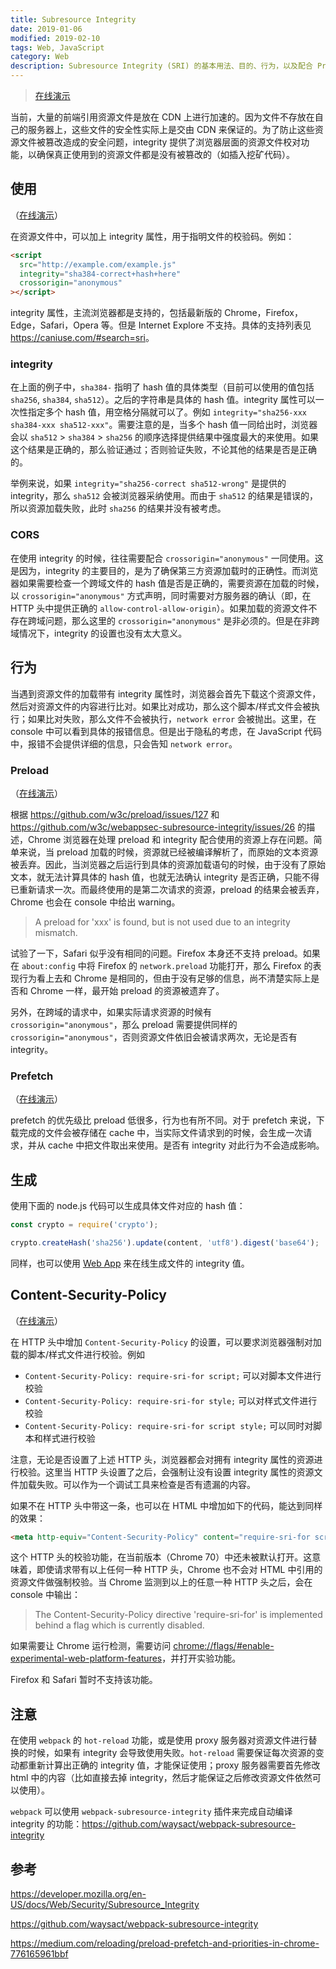 ```yaml
---
title: Subresource Integrity
date: 2019-01-06
modified: 2019-02-10
tags: Web, JavaScript
category: Web
description: Subresource Integrity (SRI) 的基本用法、目的、行为，以及配合 Preload，Prefetch 等一同使用时的注意事项
---
```


> [在线演示](https://laysent.github.io/subresource-integrity-demo/index.html)

当前，大量的前端引用资源文件是放在 CDN 上进行加速的。因为文件不存放在自己的服务器上，这些文件的安全性实际上是交由 CDN 来保证的。为了防止这些资源文件被篡改造成的安全问题，integrity 提供了浏览器层面的资源文件校对功能，以确保真正使用到的资源文件都是没有被篡改的（如插入挖矿代码）。

## 使用

（[在线演示](https://laysent.github.io/subresource-integrity-demo/integrity.html)）

在资源文件中，可以加上 integrity 属性，用于指明文件的校验码。例如：

```html
<script
  src="http://example.com/example.js"
  integrity="sha384-correct+hash+here"
  crossorigin="anonymous"
></script>
```

integrity 属性，主流浏览器都是支持的，包括最新版的 Chrome，Firefox，Edge，Safari，Opera 等。但是 Internet Explore 不支持。具体的支持列表见 <https://caniuse.com/#search=sri>。

### integrity

在上面的例子中，`sha384-` 指明了 hash 值的具体类型（目前可以使用的值包括 `sha256`, `sha384`, `sha512`）。之后的字符串是具体的 hash 值。integrity 属性可以一次性指定多个 hash 值，用空格分隔就可以了。例如 `integrity="sha256-xxx sha384-xxx sha512-xxx"`。需要注意的是，当多个 hash 值一同给出时，浏览器会以 `sha512` > `sha384` > `sha256` 的顺序选择提供结果中强度最大的来使用。如果这个结果是正确的，那么验证通过；否则验证失败，不论其他的结果是否是正确的。

举例来说，如果 `integrity="sha256-correct sha512-wrong"` 是提供的 integrity，那么 `sha512` 会被浏览器采纳使用。而由于 `sha512` 的结果是错误的，所以资源加载失败，此时 `sha256` 的结果并没有被考虑。

### CORS

在使用 integrity 的时候，往往需要配合 `crossorigin="anonymous"` 一同使用。这是因为，integrity 的主要目的，是为了确保第三方资源加载时的正确性。而浏览器如果需要检查一个跨域文件的 hash 值是否是正确的，需要资源在加载的时候，以 `crossorigin="anonymous"` 方式声明，同时需要对方服务器的确认（即，在 HTTP 头中提供正确的 `allow-control-allow-origin`）。如果加载的资源文件不存在跨域问题，那么这里的 `crossorigin="anonymous"` 是非必须的。但是在非跨域情况下，integrity 的设置也没有太大意义。

## 行为

当遇到资源文件的加载带有 integrity 属性时，浏览器会首先下载这个资源文件，然后对资源文件的内容进行比对。如果比对成功，那么这个脚本/样式文件会被执行；如果比对失败，那么文件不会被执行，`network error` 会被抛出。这里，在 console 中可以看到具体的报错信息。但是出于隐私的考虑，在 JavaScript 代码中，报错不会提供详细的信息，只会告知 `network error`。

### Preload

（[在线演示](https://laysent.github.io/subresource-integrity-demo/integrity-and-preload.html)）

根据 <https://github.com/w3c/preload/issues/127> 和 <https://github.com/w3c/webappsec-subresource-integrity/issues/26> 的描述，Chrome 浏览器在处理 preload 和 integrity 配合使用的资源上存在问题。简单来说，当 preload 加载的时候，资源就已经被编译解析了，而原始的文本资源被丢弃。因此，当浏览器之后运行到具体的资源加载语句的时候，由于没有了原始文本，就无法计算具体的 hash 值，也就无法确认 integrity 是否正确，只能不得已重新请求一次。而最终使用的是第二次请求的资源，preload 的结果会被丢弃，Chrome 也会在 console 中给出 warning。

  > A preload for 'xxx' is found, but is not used due to an integrity mismatch.

试验了一下，Safari 似乎没有相同的问题。Firefox 本身还不支持 preload。如果在 `about:config` 中将 Firefox 的 `network.preload` 功能打开，那么 Firefox 的表现行为看上去和 Chrome 是相同的，但由于没有足够的信息，尚不清楚实际上是否和 Chrome 一样，最开始 preload 的资源被遗弃了。

另外，在跨域的请求中，如果实际请求资源的时候有 `crossorigin="anonymous"`，那么 preload 需要提供同样的 `crossorigin="anonymous"`，否则资源文件依旧会被请求两次，无论是否有 integrity。

### Prefetch

（[在线演示](https://laysent.github.io/subresource-integrity-demo/integrity-and-prefetch.html)）

prefetch 的优先级比 preload 低很多，行为也有所不同。对于 prefetch 来说，下载完成的文件会被存储在 cache 中，当实际文件请求到的时候，会生成一次请求，并从 cache 中把文件取出来使用。是否有 integrity 对此行为不会造成影响。

## 生成

使用下面的 node.js 代码可以生成具体文件对应的 hash 值：

```javascript
const crypto = require('crypto');

crypto.createHash('sha256').update(content, 'utf8').digest('base64');
```

同样，也可以使用 [Web App](https://laysent.github.io/sri-hash-generator/) 来在线生成文件的 integrity 值。

## Content-Security-Policy

（[在线演示](https://laysent.github.io/subresource-integrity-demo/content-security-policy.html)）

在 HTTP 头中增加 `Content-Security-Policy` 的设置，可以要求浏览器强制对加载的脚本/样式文件进行校验。例如

+ `Content-Security-Policy: require-sri-for script;` 可以对脚本文件进行校验
+ `Content-Security-Policy: require-sri-for style;` 可以对样式文件进行校验
+ `Content-Security-Policy: require-sri-for script style;` 可以同时对脚本和样式进行校验

注意，无论是否设置了上述 HTTP 头，浏览器都会对拥有 integrity 属性的资源进行校验。这里当 HTTP 头设置了之后，会强制让没有设置 integrity 属性的资源文件加载失败。可以作为一个调试工具来检查是否有遗漏的内容。

如果不在 HTTP 头中带这一条，也可以在 HTML 中增加如下的代码，能达到同样的效果：

```html
<meta http-equiv="Content-Security-Policy" content="require-sri-for script style">
```

这个 HTTP 头的校验功能，在当前版本（Chrome 70）中还未被默认打开。这意味着，即使请求带有以上任何一种 HTTP 头，Chrome 也不会对 HTML 中引用的资源文件做强制校验。当 Chrome 监测到以上的任意一种 HTTP 头之后，会在 console 中输出：

  > The Content-Security-Policy directive 'require-sri-for' is implemented behind a flag which is currently disabled.

如果需要让 Chrome 运行检测，需要访问 <chrome://flags/#enable-experimental-web-platform-features>，并打开实验功能。

Firefox 和 Safari 暂时不支持该功能。

## 注意

在使用 `webpack` 的 `hot-reload` 功能，或是使用 proxy 服务器对资源文件进行替换的时候，如果有 integrity 会导致使用失败。`hot-reload` 需要保证每次资源的变动都重新计算出正确的 integrity 值，才能保证使用；proxy 服务器需要首先修改 html 中的内容（比如直接去掉 integrity，然后才能保证之后修改资源文件依然可以使用）。

`webpack` 可以使用 `webpack-subresource-integrity` 插件来完成自动编译 integrity 的功能：<https://github.com/waysact/webpack-subresource-integrity>

## 参考

<https://developer.mozilla.org/en-US/docs/Web/Security/Subresource_Integrity>

<https://github.com/waysact/webpack-subresource-integrity>

<https://medium.com/reloading/preload-prefetch-and-priorities-in-chrome-776165961bbf>
